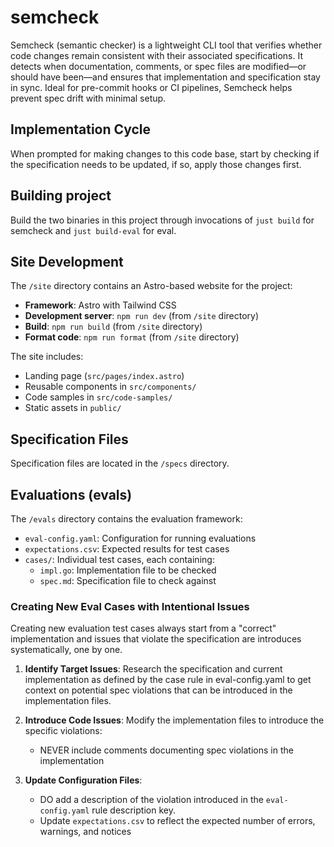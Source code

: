 # semcheck

Semcheck (semantic checker) is a lightweight CLI tool that verifies whether code changes remain consistent with their associated specifications.
It detects when documentation, comments, or spec files are modified—or should have been—and ensures that implementation and
specification stay in sync. Ideal for pre-commit hooks or CI pipelines, Semcheck helps prevent spec drift with minimal setup.

## Implementation Cycle

When prompted for making changes to this code base, start by checking if the specification needs to be updated, if so, apply those changes first.


## Building project

Build the two binaries in this project through invocations of `just build` for semcheck and `just build-eval` for eval.

## Site Development

The `/site` directory contains an Astro-based website for the project:

- **Framework**: Astro with Tailwind CSS
- **Development server**: `npm run dev` (from `/site` directory)
- **Build**: `npm run build` (from `/site` directory)
- **Format code**: `npm run format` (from `/site` directory)

The site includes:
- Landing page (`src/pages/index.astro`)
- Reusable components in `src/components/`
- Code samples in `src/code-samples/`
- Static assets in `public/`

## Specification Files

Specification files are located in the `/specs` directory.

## Evaluations (evals)

The `/evals` directory contains the evaluation framework:

- `eval-config.yaml`: Configuration for running evaluations
- `expectations.csv`: Expected results for test cases
- `cases/`: Individual test cases, each containing:
  - `impl.go`: Implementation file to be checked
  - `spec.md`: Specification file to check against

### Creating New Eval Cases with Intentional Issues

Creating new evaluation test cases always start from a "correct" implementation and issues that violate the specification are introduces systematically, one by one.

1. **Identify Target Issues**: Research the specification and current implementation as defined by the case rule in eval-config.yaml to get context on potential spec violations that can be introduced in the implementation files.

2. **Introduce Code Issues**: Modify the implementation files to introduce the specific violations:
   - NEVER include comments documenting spec violations in the implementation

3. **Update Configuration Files**:
   - DO add a description of the violation introduced in the `eval-config.yaml` rule description key.
   - Update `expectations.csv` to reflect the expected number of errors, warnings, and notices
